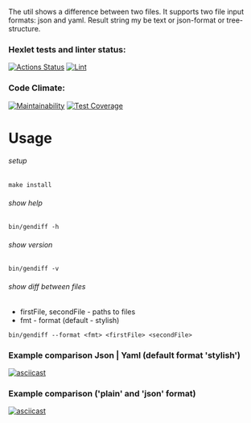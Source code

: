 The util shows a difference between two files. It supports two file input formats: json and yaml. Result string my be text or json-format or tree-structure.

### Hexlet tests and linter status:
[![Actions Status](https://github.com/Michael-Melnik/php-project-lvl2/workflows/hexlet-check/badge.svg)](https://github.com/Michael-Melnik/php-project-lvl2/actions)
[![Lint](https://github.com/Michael-Melnik/php-project-lvl2/actions/workflows/test_and_lint.yml/badge.svg)](https://github.com/Michael-Melnik/php-project-lvl2/actions/workflows/test_and_lint.yml)

### Code Climate:
[![Maintainability](https://api.codeclimate.com/v1/badges/d93dd9959da09ae1e481/maintainability)](https://codeclimate.com/github/Michael-Melnik/php-project-lvl2/maintainability)
[![Test Coverage](https://api.codeclimate.com/v1/badges/d93dd9959da09ae1e481/test_coverage)](https://codeclimate.com/github/Michael-Melnik/php-project-lvl2/test_coverage)

# Usage
###### setup
```
make install
```
###### show help
```
bin/gendiff -h
```

###### show version
```
bin/gendiff -v
```
###### show diff between files
* firstFile, secondFile - paths to files
* fmt - format (default - stylish)
```
bin/gendiff --format <fmt> <firstFile> <secondFile>
``` 
### Example comparison Json | Yaml (default format 'stylish')
[![asciicast](https://asciinema.org/a/cjK0oifXMVuV1vdtIetJX182d.svg)](https://asciinema.org/a/cjK0oifXMVuV1vdtIetJX182d)

### Example comparison ('plain' and 'json' format)
[![asciicast](https://asciinema.org/a/rtZz3pFvwnq6cxBacuzn1Zuw2.svg)](https://asciinema.org/a/rtZz3pFvwnq6cxBacuzn1Zuw2)

